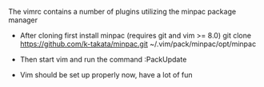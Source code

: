 The vimrc contains a number of plugins utilizing the minpac package manager

  - After cloning first install minpac (requires git and vim >= 8.0)
      git clone https://github.com/k-takata/minpac.git ~/.vim/pack/minpac/opt/minpac
  - Then start vim and run the command :PackUpdate

  - Vim should be set up properly now, have a lot of fun
